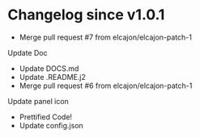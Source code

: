# Changelog since v1.0.1
- Merge pull request #7 from elcajon/elcajon-patch-1

Update Doc 
- Update DOCS.md 
- Update .README.j2 
- Merge pull request #6 from elcajon/elcajon-patch-1

Update panel icon 
- Prettified Code! 
- Update config.json 
